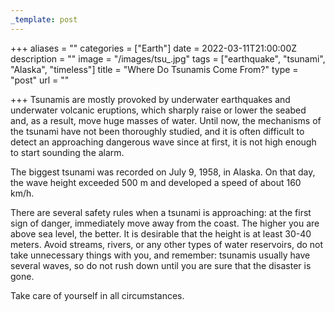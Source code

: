 ```yaml
---
_template: post
---
```


+++
aliases = ""
categories = ["Earth"]
date = 2022-03-11T21:00:00Z
description = ""
image = "/images/tsu_.jpg"
tags = ["earthquake", "tsunami", "Alaska", "timeless"]
title = "Where Do Tsunamis Come From?"
type = "post"
url = ""

+++
Tsunamis are mostly provoked by underwater earthquakes and underwater volcanic eruptions, which sharply raise or lower the seabed and, as a result, move huge masses of water. Until now, the mechanisms of the tsunami have not been thoroughly studied, and it is often difficult to detect an approaching dangerous wave since at first, it is not high enough to start sounding the alarm.

The biggest tsunami was recorded on July 9, 1958, in Alaska. On that day, the wave height exceeded 500 m and developed a speed of about 160 km/h.

There are several safety rules when a tsunami is approaching: at the first sign of danger, immediately move away from the coast. The higher you are above sea level, the better. It is desirable that the height is at least 30-40 meters. Avoid streams, rivers, or any other types of water reservoirs, do not take unnecessary things with you, and remember: tsunamis usually have several waves, so do not rush down until you are sure that the disaster is gone.

Take care of yourself in all circumstances.
